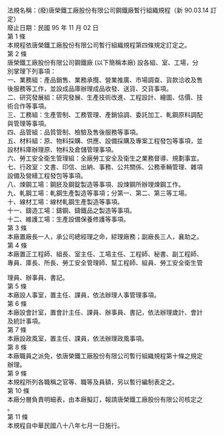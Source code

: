 法規名稱：(廢)唐榮鐵工廠股份有限公司鋼鐵廠暫行組織規程（新 90.03.14 訂定）  
廢止日期：民國 95 年 11 月 02 日  
第 1 條  
本規程依唐榮鐵工廠股份有限公司暫行組織規程第四條規定訂定之。  
第 2 條  
唐榮鐵工廠股份有限公司鋼鐵廠 (以下簡稱本廠) 設各組、室、工場，分  
別掌理下列事項：  
一、業務組：產品銷售、業務承攬、營業推廣、市場調查、貨款洽收及售  
後服務等工作，並設成品庫辦理成品收發、送貨、交貨事項。  
二、研究發展組：研究發展、生產技術改進、工程設計、繪圖、估價、技  
術合作等事項。  
三、工務組：生產管制、工務管理、產銷協調、委託加工、軋鋼原料調配  
與管理等事項。  
四、品管組：品質管制、檢驗及售後服務等事項。  
五、材料組：原、物料採購、供應、設備採購及專案工程發包等事項，並  
設材料庫辦理原、物料及倉儲管理事項。  
六、勞工安全衛生管理組：全廠勞工安全及衛生之業務督導、規劃事宜。  
七、行政室：文書、印信、出納、事務、公共關係、公務車輛管理、雜項  
設備及營繕工程發包等事項。  
八、煉鋼工場：鋼胚及鋼錠製造等事項、設煉鋼所辦理煉鋼工作。  
九、軋鋼工場：軋鋼生產製造等事項；分第一、第二、第三等工場。  
十、線材工場：線材軋鋼生產製造等事項。  
十一、鑄造工場：鑄鋼、鑄鐵品之製造等事項。  
十二、維護工場：生產設備保養修護等事項。  
第 3 條  
本廠置廠長一人，承公司總經理之命，綜理廠務；副廠長三人，襄助之。  
第 4 條  
本廠置正工程師、組長、室主任、工場主任、工程師、秘書、副工程師、  
專員、庫長、所長、勞工安全管理師、幫工程師、組員、勞工安全衛生管  


理員、辦事員、書記。  
第 5 條  
本廠設人事室，置主任、課員，依法辦理人事管理事項。  
第 6 條  
本廠設會計室，置會計主任、課員、辦事員、書記，依法辦理歲計、會計  
及統計事項。  
第 7 條  
本廠設政風室，置主任、課員，依法辦理政風事項。  
第 8 條  
本廠職員之派免，依唐榮鐵工廠股份有限公司暫行組織規程第十條之規定  
辦理。  
第 9 條  
本規程所列各職稱之官等、職等及員額，另以暫行編制表定之。  
第 10 條  
本廠分層負責明細表，由本廠擬訂，報請唐榮鐵工廠股份有限公司核定之  
。  
第 11 條  
本規程自中華民國八十八年七月一日施行。  


